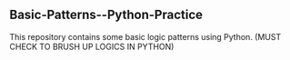 ## Basic-Patterns--Python-Practice

This repository contains some basic logic patterns using Python.  (MUST CHECK TO BRUSH UP LOGICS IN PYTHON)
